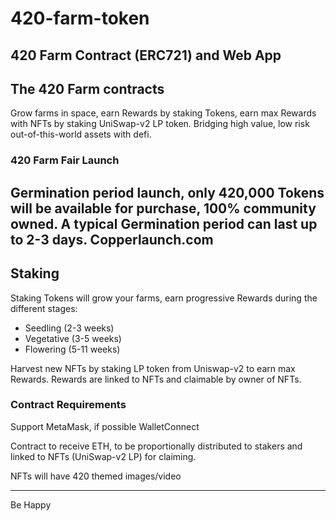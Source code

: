 # 420-farm-token

420 Farm Contract (ERC721) and Web App
---

## The 420 Farm contracts

Grow farms in space, earn Rewards by staking Tokens, earn max Rewards with NFTs by staking UniSwap-v2 LP token.
Bridging high value, low risk out-of-this-world assets with defi.

### 420 Farm Fair Launch

Germination period launch, only 420,000 Tokens will be available for purchase, 100% community owned.   A typical Germination period can last up to 2-3 days.  Copperlaunch.com
---

## Staking
Staking Tokens will grow your farms, earn progressive Rewards during the different
stages:
- Seedling (2-3 weeks)
- Vegetative (3-5 weeks)
- Flowering (5-11 weeks)

Harvest new NFTs by staking LP token from Uniswap-v2 to earn max Rewards.  Rewards are linked to NFTs and claimable by owner of NFTs.

### Contract Requirements
Support MetaMask, if possible WalletConnect

Contract to receive ETH, to be proportionally distributed to stakers and linked to NFTs (UniSwap-v2 LP) for claiming.

NFTs will have 420 themed images/video

---
Be Happy
